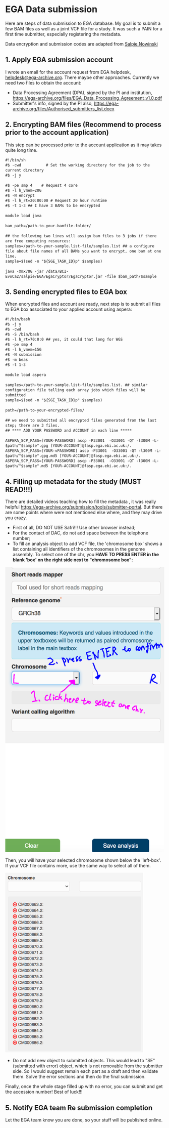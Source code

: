 # EGA Data submission

Here are steps of data submission to EGA database. My goal is to submit a few BAM files as well as a joint VCF file for a study. It was such a PAIN for a first time submitter, especially registering the metadata.

Data encryption and submission codes are adapted from [Salpie Nowinski](https://github.com/salpie)

## 1. Apply EGA submission account

I wrote an email for the account request from EGA helpdesk, helpdesk@ega-archive.org. There maybe other approaches. Currently we need two files to obtain the account:

+ Data Processing Agreement (DPA), signed by the PI and institution, https://ega-archive.org/files/EGA_Data_Processing_Agreement_v1.0.pdf
+ Submitter's info, signed by the PI also, https://ega-archive.org/files/Authorised_submitters_list.docx

## 2. Encrypting BAM files (Recommend to process prior to the account application)

This step can be processed prior to the account application as it may takes quite long time.

```
#!/bin/sh
#$ -cwd           # Set the working directory for the job to the current directory
#$ -j y

#$ -pe smp 4    # Request 4 core
#$ -l h_vmem=20G
#$ -N encrypt
#$ -l h_rt=20:00:00 # Request 20 hour runtime
#$ -t 1-3 ## I have 3 BAMs to be encrypted

module load java

bam_path=/path-to-your-bamfile-folder/

## the following two lines will assign bam files to 3 jobs if there are free computing resources:
samples=/path-to-your-sample.list-file/samples.list ## a configure file about file names of all BAMs you want to encrypt, one bam at one line.
sample=$(sed -n "${SGE_TASK_ID}p" $samples)

java -Xmx70G -jar /data/BCI-EvoCa2/salpie/EGA/EgaCryptor/EgaCryptor.jar -file $bam_path/$sample

```

## 3. Sending encrypted files to EGA box

When encrypted files and account are ready, next step is to submit all files to EGA box associated to your applied account using aspera:

```
#!/bin/bash
#$ -j y
#$ -cwd 
#$ -S /bin/bash
#$ -l h_rt=70:0:0 ## yes, it could that long for WGS 
#$ -pe smp 4
#$ -l h_vmem=15G
#$ -N submission
#$ -m beas
#$ -t 1-3

module load aspera

samples=/path-to-your-sample.list-file/samples.list. ## similar configuration file telling each array jobs which files will be submitted
sample=$(sed -n "${SGE_TASK_ID}p" $samples)

path=/path-to-your-encrypted-files/

## we need to submitted all encrypted files generated from the last step; there are 3 files. 
## **** ADD YOUR PASSWORD and ACCOUNT in each line *****

ASPERA_SCP_PASS=[YOUR-PASSWORD] ascp -P33001  -O33001 -QT -l300M -L- $path/"$sample".gpg [YOUR-ACCOUNT]@fasp.ega.ebi.ac.uk:/.
ASPERA_SCP_PASS=[YOUR-vPASSWORD] ascp -P33001  -O33001 -QT -l300M -L- $path/"$sample".gpg.md5 [YOUR-ACCOUNT]@fasp.ega.ebi.ac.uk:/.
ASPERA_SCP_PASS=[YOUR-PASSWORD] ascp -P33001  -O33001 -QT -l300M -L- $path/"$sample".md5 [YOUR-ACCOUNT]@fasp.ega.ebi.ac.uk:/.

```

## 4. Filling up metadata for the study (MUST READ!!!)

There are detailed videos teaching how to fill the metadata , it was really helpful https://ega-archive.org/submission/tools/submitter-portal. But there are some points where were not mentioned else where, and they may drive you crazy.

+ First of all, DO NOT USE Safri!!! Use other browser instead;
+ For the contact of DAC, do not add space between the telephone number;
+ To fill an analysis object to add VCF file, the 'chromosome box' shows a list containing all identifiers of the chromosomes in the genome assembly. To select one of the chr, you **HAVE TO PRESS ENTER in the blank 'box' on the right side next to "chromosome box"**:

![test image](https://github.com/QingliGuo/EGA_Data_submission/blob/main/Screen%20Shot%202021-05-29%20at%2013.52.44.png)


Then, you will have your selected chromosome shown below the 'left-box'. If your VCF file contains more, use the same way to select all of them.

![test image2](https://github.com/QingliGuo/EGA_Data_submission/blob/main/Screen%20Shot%202021-05-31%20at%201.54.11.png)

+ Do not add new object to submitted objects. This would lead to "SE" (submitted with error) object, which is not removable from the submitter side. So I would suggest remain each part as a draft and then validate them. Solve the error sections and then do the final submission.


Finally, once the whole stage filled up with no error, you can submit and get the accession number! Best of luck!!!


## 5. Notify EGA team Re submission completion

Let the EGA team know you are done, so your stuff will be published online.
